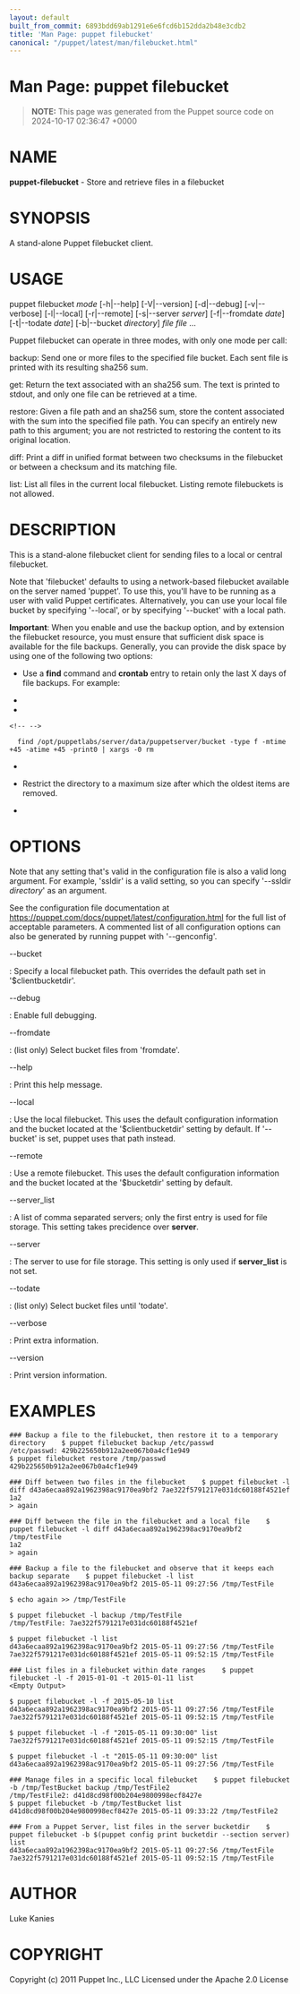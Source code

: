 ```yaml
---
layout: default
built_from_commit: 6893bdd69ab1291e6e6fcd6b152dda2b48e3cdb2
title: 'Man Page: puppet filebucket'
canonical: "/puppet/latest/man/filebucket.html"
---
```


# Man Page: puppet filebucket

> **NOTE:** This page was generated from the Puppet source code on 2024-10-17 02:36:47 +0000

NAME
====

**puppet-filebucket** - Store and retrieve files in a filebucket

SYNOPSIS
========

A stand-alone Puppet filebucket client.

USAGE
=====

puppet filebucket *mode* \[-h\|\--help\] \[-V\|\--version\]
\[-d\|\--debug\] \[-v\|\--verbose\] \[-l\|\--local\] \[-r\|\--remote\]
\[-s\|\--server *server*\] \[-f\|\--fromdate *date*\] \[-t\|\--todate
*date*\] \[-b\|\--bucket *directory*\] *file* *file* \...

Puppet filebucket can operate in three modes, with only one mode per
call:

backup: Send one or more files to the specified file bucket. Each sent
file is printed with its resulting sha256 sum.

get: Return the text associated with an sha256 sum. The text is printed
to stdout, and only one file can be retrieved at a time.

restore: Given a file path and an sha256 sum, store the content
associated with the sum into the specified file path. You can specify an
entirely new path to this argument; you are not restricted to restoring
the content to its original location.

diff: Print a diff in unified format between two checksums in the
filebucket or between a checksum and its matching file.

list: List all files in the current local filebucket. Listing remote
filebuckets is not allowed.

DESCRIPTION
===========

This is a stand-alone filebucket client for sending files to a local or
central filebucket.

Note that \'filebucket\' defaults to using a network-based filebucket
available on the server named \'puppet\'. To use this, you\'ll have to
be running as a user with valid Puppet certificates. Alternatively, you
can use your local file bucket by specifying \'\--local\', or by
specifying \'\--bucket\' with a local path.

**Important**: When you enable and use the backup option, and by
extension the filebucket resource, you must ensure that sufficient disk
space is available for the file backups. Generally, you can provide the
disk space by using one of the following two options:

-   Use a **find** command and **crontab** entry to retain only the last
    X days of file backups. For example:

-   

-   

```{=html}
<!-- -->
```

      find /opt/puppetlabs/server/data/puppetserver/bucket -type f -mtime +45 -atime +45 -print0 | xargs -0 rm

-   

-   Restrict the directory to a maximum size after which the oldest
    items are removed.

-   

OPTIONS
=======

Note that any setting that\'s valid in the configuration file is also a
valid long argument. For example, \'ssldir\' is a valid setting, so you
can specify \'\--ssldir *directory*\' as an argument.

See the configuration file documentation at
https://puppet.com/docs/puppet/latest/configuration.html for the full
list of acceptable parameters. A commented list of all configuration
options can also be generated by running puppet with \'\--genconfig\'.

\--bucket

:   Specify a local filebucket path. This overrides the default path set
    in \'\$clientbucketdir\'.

\--debug

:   Enable full debugging.

\--fromdate

:   (list only) Select bucket files from \'fromdate\'.

\--help

:   Print this help message.

\--local

:   Use the local filebucket. This uses the default configuration
    information and the bucket located at the \'\$clientbucketdir\'
    setting by default. If \'\--bucket\' is set, puppet uses that path
    instead.

\--remote

:   Use a remote filebucket. This uses the default configuration
    information and the bucket located at the \'\$bucketdir\' setting by
    default.

\--server\_list

:   A list of comma separated servers; only the first entry is used for
    file storage. This setting takes precidence over **server**.

\--server

:   The server to use for file storage. This setting is only used if
    **server\_list** is not set.

\--todate

:   (list only) Select bucket files until \'todate\'.

\--verbose

:   Print extra information.

\--version

:   Print version information.

EXAMPLES
========


    ### Backup a file to the filebucket, then restore it to a temporary directory    $ puppet filebucket backup /etc/passwd
    /etc/passwd: 429b225650b912a2ee067b0a4cf1e949
    $ puppet filebucket restore /tmp/passwd 429b225650b912a2ee067b0a4cf1e949

    ### Diff between two files in the filebucket    $ puppet filebucket -l diff d43a6ecaa892a1962398ac9170ea9bf2 7ae322f5791217e031dc60188f4521ef
    1a2
    > again

    ### Diff between the file in the filebucket and a local file    $ puppet filebucket -l diff d43a6ecaa892a1962398ac9170ea9bf2 /tmp/testFile
    1a2
    > again

    ### Backup a file to the filebucket and observe that it keeps each backup separate    $ puppet filebucket -l list
    d43a6ecaa892a1962398ac9170ea9bf2 2015-05-11 09:27:56 /tmp/TestFile

    $ echo again >> /tmp/TestFile

    $ puppet filebucket -l backup /tmp/TestFile
    /tmp/TestFile: 7ae322f5791217e031dc60188f4521ef

    $ puppet filebucket -l list
    d43a6ecaa892a1962398ac9170ea9bf2 2015-05-11 09:27:56 /tmp/TestFile
    7ae322f5791217e031dc60188f4521ef 2015-05-11 09:52:15 /tmp/TestFile

    ### List files in a filebucket within date ranges    $ puppet filebucket -l -f 2015-01-01 -t 2015-01-11 list
    <Empty Output>

    $ puppet filebucket -l -f 2015-05-10 list
    d43a6ecaa892a1962398ac9170ea9bf2 2015-05-11 09:27:56 /tmp/TestFile
    7ae322f5791217e031dc60188f4521ef 2015-05-11 09:52:15 /tmp/TestFile

    $ puppet filebucket -l -f "2015-05-11 09:30:00" list
    7ae322f5791217e031dc60188f4521ef 2015-05-11 09:52:15 /tmp/TestFile

    $ puppet filebucket -l -t "2015-05-11 09:30:00" list
    d43a6ecaa892a1962398ac9170ea9bf2 2015-05-11 09:27:56 /tmp/TestFile

    ### Manage files in a specific local filebucket    $ puppet filebucket -b /tmp/TestBucket backup /tmp/TestFile2
    /tmp/TestFile2: d41d8cd98f00b204e9800998ecf8427e
    $ puppet filebucket -b /tmp/TestBucket list
    d41d8cd98f00b204e9800998ecf8427e 2015-05-11 09:33:22 /tmp/TestFile2

    ### From a Puppet Server, list files in the server bucketdir    $ puppet filebucket -b $(puppet config print bucketdir --section server) list
    d43a6ecaa892a1962398ac9170ea9bf2 2015-05-11 09:27:56 /tmp/TestFile
    7ae322f5791217e031dc60188f4521ef 2015-05-11 09:52:15 /tmp/TestFile

AUTHOR
======

Luke Kanies

COPYRIGHT
=========

Copyright (c) 2011 Puppet Inc., LLC Licensed under the Apache 2.0
License
